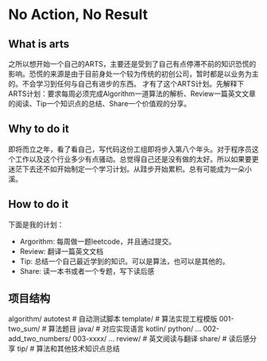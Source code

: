 # No Action, No Result

## What is arts
之所以想开始一个自己的ARTS，主要还是受到了自己有点停滞不前的知识恐慌的影响。恐慌的来源是由于目前身处一个较为传统的初创公司，暂时都是以业务为主的。不会学习到任何与自己有进步的东西。
才有了这个ARTS计划。先解释下ARTS计划：要求每周必须完成Algorithm一道算法的解析、Review一篇英文文章的阅读、Tip一个知识点的总结、Share一个价值观的分享。

## Why to do it
即将而立之年，看了看自己，写代码这份工组即将步入第八个年头。对于程序员这个工作以及这个行业多少有点骚动。总觉得自己还是没有做的太好。所以如果要更迷茫下去还不如开始制定一个学习计划。从跬步开始累积。总有可能成为一朵小溪。

## How to do it 
下面是我的计划：
* Argorithm: 每周做一题leetcode，并且通过提交。
* Review: 翻译一篇英文文档
* Tip: 总结一个自己最近学到的知识。可以是算法，也可以是其他的。
* Share: 读一本书或者一个专题，写下读后感

## 项目结构

algorithm/
  autotest              # 自动测试脚本
  template/             # 算法实现工程模版
  001-two_sum/          # 算法题目
    java/                  # 对应实现语言
    kotlin/
    python/
    ...
  002-add_two_numbers/
  003-xxxx/
  ...
review/               # 英文阅读与翻译
share/                # 读后感分享
tip/                  # 算法和其他技术知识点总结
